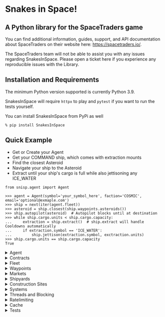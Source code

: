 # Snakes in Space!
## A Python library for the SpaceTraders game

You can find additional information, guides, support, and API documentation about SpaceTraders on their website here: https://spacetraders.io/.


The SpaceTraders team will not be able to assist you with any issues regarding SnakesInSpace. Please open a ticket here if you experience any reproducible issues with the Library.

## Installation and Requirements

The minimum Python version supported is currently Python 3.9.

SnakesInSpace will require `httpx` to play and `pytest` if you want to run the tests yourself.

You can install SnakesInSpace from PyPi as well

```
% pip install SnakesInSpace
```



## Quick Example

* Get or Create your Agent
* Get your COMMAND ship, which comes with extraction mounts
* Find the closest Asteroid
* Navigate your ship to the Asteroid
* Extract until your ship's cargo is full while also jettisoning any ICE_WATER

```python3
from snisp.agent import Agent

>>> agent = Agent(symbol='your_symbol_here', faction='COSMIC', email='optional@exmaple.com')
>>> ship = next(iter(agent.fleet))
>>> asteroid = ship.closest(ship.waypoints.asteroids())
>>> ship.autopilot(asteroid)  # Autopilot blocks until at destination
>>> while ship.cargo.units < ship.cargo.capacity:
...     extraction = ship.extract()  # ship.extract will handle Cooldowns automatically
...     if extraction.symbol == 'ICE_WATER':
...         ship.jettison(extraction.symbol, exctraction.units)
>>> ship.cargo.units == ship.cargo.capacity
True
```



<details>
<summary>Agent</summary>

The `Agent` represents your Player in SpaceTraders.

```python3
from snisp.agent import Agent

>>> agent = Agent(symbol='your_symbol_here', faction='COSMIC', email='optional@exmaple.com')
>>> agent.symbol
'your_symbol_here'
>>> agent.token
'AGENT_TOKEN_STRING'
```

Your `symbol` is your callsign in SpaceTraders. The `email` field is entirely optional.

If you already know your `token`, you can also access your `Agent` directly by
```python3
>>> agent = Agent(symbol='your_symbol_here', token='your_spacetraders_token')
>>> agent.symbol
'your_symbol_here'
>>> agent.token
'your_spacetraders_token'
```

SpaceTraders is still in the Alpha phase so expect a full system restart every 2-3 weeks. If a restart occurs, you will have to manually reset your local config and attempt to log in again.

```python3
from snisp import agent

>>> agent = agent.Agent(symbol='your_symbol_here', faction='COSMIC', email='optional@exmaple.com')
>>> agent.data
snisp.exceptions.ClientError: Message: Failed to parse token. Token version does not match the server. Server resets happen on a weekly to bi-weekly frequency during alpha. After a reset, you should re-register your agent. Expected: v2.2.0, Actual: v2.1.5 | Code: 401 | Data: {'expected': 'v2.2.0', 'actual': 'v2.1.5'}
>>> snisp.agent.reset()
>>> agent = agent.Agent(symbol='your_symbol_here', faction='COSMIC', email='optional@exmaple.com')
>>> agent.data
PlayerData({'accountId': 'AGENT_TOKEN_ID', 'symbol': 'YOUR_SYMBOL_HERE', 'headquarters': 'X1-CC27-A1', 'credits': 100000, 'startingFaction': 'COSMIC', 'shipCount': 2})
```

It is up to the user to handle resetting their own account and managing their tokens across devices.


The default `Faction` is "COSMIC," which is guaranteed to work. The complete list of Factions is 
`AEGIS`, `ANCIENTS`, `ASTRO`, `COBALT`, `CORSAIRS`, `COSMIC`, `CULT`, `DOMINION`, `ECHO`, `ETHEREAL`, `GALACTIC`, `LORDS`, `OBSIDIAN`, `OMEGA`, `QUANTUM`, `SHADOW`, `SOLITARY`, `UNITED`, and `VOID`. Not all `Factions` may be supported at this time by SpaceTraders. If in doubt, use "COSMIC."


**Accessing Your Agent**

You can access your Agent from any SnakesInSpace object.

From your ship,

```python3
>>> ship = agent.fleet('SHIP_SYMBOL')
>>> ship.agent
Agent(symbol='your_symbol_here', faction='COSMIC', email='optional@exmaple.com')
```

from a waypoint,

```python3
>>> ship = agent.fleet('SHIP_SYMBOL')
>>> waypoint = next(iter(ship.waypoints))
>>> waypoint.agent
Agent(symbol='your_symbol_here', faction='COSMIC', email='optional@exmaple.com')
```

and so on.

Each `Agent` will have its own lock accessible at `agent.lock`. The lock is used internally but can also be used by the user. The lock type is a reentrant lock (`threading.RLock`).
</details>

<details>
<summary>Contracts</summary>

Every new `Agent` starts with an open `Contract`. `Contract`s can be a great way to jump-start a new game.

Your `Contracts` will be accessible via your `Agent`. For instance, to get the current `Contract`, simply call

```python3
>>> contract = agent.contracts.current
>>> contract
Contract({'id': 'CONTRACT_ID', 'factionSymbol': 'COSMIC', 'type': 'PROCUREMENT', 'terms': {'deadline': '2024-08-24T14:15:22Z', 'payment': {'onAccepted': 151237, 'onFulfilled': 388895}, 'deliver': [{'tradeSymbol': 'IRON_ORE', 'destinationSymbol': 'X1-BD70-A1', 'unitsRequired': 60, 'unitsFulfilled': 0}]}, 'accepted': False, 'fulfilled': False, 'expiration': '2024-08-24T14:15:22Z', 'deadlineToAccept': '2024-08-24T14:15:22Z'})
```

According to your current `Contract`, you need to deliver 60 units of "IRON_ORE" to a `Waypoint` at "X1-BD70-A1." Before you can deliver items to a `Contract`, you will first need to accept it. According to,

```python3
>>> contract.accepted
False
```

the `Contract` has not been accepted. To accept the `Contract`, accept it via the `Contract.accept` method like

```python3
>>> contract.accept()
>>> contract.accepted
True
```
The `Contract.accept` method is idempotent, so you can call it as many times as you want.

If you have "IRON_ORE" in your `ship`'s cargo and you're already at the `contract.terms.deliver[0].destination_symbol`, you can deliver the resources by using the `contract.deliver` method, as shown below

```python3
>>> ship = agent.fleet('SHIP_SYMBOL')  # The ship at destinationSymbol
>>> ship.cargo.inventory  # This ship has 10 units of IRON_ORE in it's cargo
[Inventory({'symbol': 'IRON_ORE', 'name': 'Iron Ore', 'description': 'DESCRIPTION', 'units': 10})]
>>> contract.deliver(ship, 'IRON_ORE')  # or contract.deliver(ship, 'IRON_ORE', max_units=10)
>>> contract
Contract({'id': 'CONTRACT_ID', 'factionSymbol': 'COSMIC', 'type': 'PROCUREMENT', 'terms': {'deadline': '2024-08-24T14:15:22Z', 'payment': {'onAccepted': 151237, 'onFulfilled': 388895}, 'deliver': [{'tradeSymbol': 'IRON_ORE', 'destinationSymbol': 'X1-BD70-A1', 'unitsRequired': 60, 'unitsFulfilled': 10}]}, 'accepted': True, 'fulfilled': False, 'expiration': '2024-08-24T14:15:22Z', 'deadlineToAccept': '2024-08-24T14:15:22Z'})
>>> ship.cargo
Cargo({'capacity': 40, 'units': 0, 'inventory': []})
```

A `contract` will automatically update to show you delivered the 10 units of "IRON_ORE" from your ship to the `contract`. Your `ship`'s cargo will be updated automatically as well.

The `max_units` kwarg is entirely optional. If not specified, the `deliver` method will automatically deliver either the maximum units of `trade_symbol` in the `ship`'s cargo or the maximum remaining required units of `trade_symbol` for the `contract`.

Warnings will be logged if you attempt to `deliver` items to a contract that has either had all the remaining units fulfilled or if there are no units of `trade_symbol` in the `ship`'s cargo.

Once you've delivered all of the necessary units to the `contract`'s `Waypoint`, you can fulfill it by calling the `contract.fulfill` method, like

```python3
>>> contract.fuflill()
>>> contract.fulfilled
True
```

`fulfill` works like `accept` in that it is idempotent.


A `contract` instance is not thread safe and may become stale if ships in other threads `deliver` items. To get a fresh instance of the `contract`, you can always call

```python3
>>> contract = contract.refresh()
```

which will return a new `contract` object.


**New Contracts**

Once you've fulfilled a `contract`, you can move on to the next one.

Begin by navigating any ship to a `Waypoint` with a `Faction` and then calling `ship.negotiate_contract()`. The new `contract` will not be accepted by default, so you will have to call `contract.accept()` before you can begin delivering items to it.

The quickest way to get a new `contract` is reproduced below for convenience:

```python3
>>> ship = agent.fleet('SHIP_SYMBOL')
>>> wp_with_faction = (i for i in ship.waypoints if i.faction.symbol)
>>> wp = ship.closest(wp_with_faction)
>>> ship.autopilot(wp)
>>> contract = ship.negotiate_contract()
>>> contract.accept()
```

`ship.autopilot` and `ship.closest` will be covered in the **Fleet** section.


**Exceptions**

`ContractNotAcceptedError` will be raised if you attempt to `deliver` items to a `contract` that has not been accepted.

`ContractFulfilledError` will be raised if you attempt to `deliver` items to a `contract` that has already been fulfilled.

`ContractDeadlineError` will be raised if you attempt to `deliver` items to a `contract` that has already expired.

For additional Errors, see the "Contract Error Codes" found in `snisp.exceptions`.


**Helper Properties**

A `contract` has a few helper properties.

```python3
>>> contract.expired  # Boolean for if the contract has already expired
>>> contract.extractable  # Boolean for if items not yet fulfilled in the contract have tradeSymbols that can be extracted from an Asteroid
>>> contract.siphonable  # Boolean for if items not yet fulfilled in the contract have tradeSymbols that can be siphoned from a Gas Giant
```
</details>

<details>
<summary>Fleet</summary>

By default, a new Agent will receive a command `ship` and a `probe`. As you continue to play and purchase additional `ships`, `probes`, and `drones`, your fleet will be easily managable from your `agent.fleet`.

```python3
# Iterate over the whole fleet for all available ships
>>> whole_fleet = list(agent.fleet)

# Get a ship by symbol
>>> ship = agent.fleet('SHIP_SYMBOL')

# Get the first ship, which will be the default COMMAND ship
>>> ship = next(iter(agent.fleet))

# Get all available Drones
>>> drones = list(agent.fleet.drones())

# Get all available Mining Drones
>>> mining_drones = list(agent.fleet.mining_drones())

# Get all available Siphon Drones
>>> siphon_drones = list(agent.fleet.siphon_drones())

# Get all available Probes
>>> probes = list(agent.fleet.probes())

# Get all available Shuttles
>>> shuttles = list(agent.fleet.shuttles())

# Get all available Ships, excluding probes and drones
>>> ships = list(agent.fleet.ships())
```

It's important to remember that `fleet` itself, `drones`, `mining_drones`, `siphon_drones`, `probes`, `ships`, and `shuttles` are iterables. This can cause issues if you assign a variable to an initialized iterable and attempt to iterate over it more than once.


```python3
>>> probes = agent.fleet.probes()
>>> _ = list(probes)  # Default, the single starting probe
>>> list(probes)
[]  # "probes" iterable has been exhausted
```

This is intentional as there may have been additional probes purchased between the two calls.

A nice side effect of this is that any additional ships purchased between when iterating over `agent.fleet` starts and finishes will be returned. For example,

```python3
>>> for ship in agent.fleet:
...     do_something(ship)  # operation that takes a long time
...     # Additional ship was purchased in a another thread
...     # The new ship will be called to `do_something`
```

As always, you can avoid this side effect by building the list of ships ahead of time with `ships = list(agent.fleet)`.


### Ship

A `ship` returned by `agent.fleet` will be a `snisp.fleet.Ship` instance. 

```python3
>>> ship = next(iter(agent.fleet))  # Starting ship. This will be the default COMMAND ship
>>> ship.registration.role
'COMMAND'
>>> ship.symbol
'YOUR_SYMBOL_HERE-1'
```

Like all SnakesInSpace objects, it will be created from the JSON data returned by the SpaceTraders API. For instance, below is the example data for `GET https://api.spacetraders.io/v2/my/ships/{shipSymbol}` as returned by the SpaceTraders API:

```json
{
  "data": {
    "symbol": "YOUR_SYMBOL_HERE-1",
    "registration": {
      "name": "string",
      "factionSymbol": "string",
      "role": "COMMAND"
    },
    "nav": {
      "systemSymbol": "string",
      "waypointSymbol": "string",
      "route": {
        "destination": {
          "symbol": "string",
          "type": "PLANET",
          "systemSymbol": "string",
          "x": 0,
          "y": 0
        },
        "origin": {
          "symbol": "string",
          "type": "PLANET",
          "systemSymbol": "string",
          "x": 0,
          "y": 0
        },
        "departureTime": "2024-08-24T14:15:22Z",
        "arrival": "2024-08-24T14:15:22Z"
      },
      "status": "IN_TRANSIT",
      "flightMode": "CRUISE"
    },
    "crew": {
      "current": 0,
      "required": 0,
      "capacity": 0,
      "rotation": "STRICT",
      "morale": 0,
      "wages": 0
    },
    "frame": {
      "symbol": "FRAME_PROBE",
      "name": "string",
      "description": "string",
      "condition": 0,
      "moduleSlots": 0,
      "mountingPoints": 0,
      "fuelCapacity": 0,
      "requirements": {
        "power": 0,
        "crew": 0,
        "slots": 0
      }
    },
    "reactor": {
      "symbol": "REACTOR_SOLAR_I",
      "name": "string",
      "description": "string",
      "condition": 0,
      "powerOutput": 1,
      "requirements": {
        "power": 0,
        "crew": 0,
        "slots": 0
      }
    },
    "engine": {
      "symbol": "ENGINE_IMPULSE_DRIVE_I",
      "name": "string",
      "description": "string",
      "condition": 0,
      "speed": 1,
      "requirements": {
        "power": 0,
        "crew": 0,
        "slots": 0
      }
    },
    "cooldown": {
      "shipSymbol": "string",
      "totalSeconds": 0,
      "remainingSeconds": 0,
      "expiration": "2024-08-24T14:15:22Z"
    },
    "modules": [
      {
        "symbol": "MODULE_MINERAL_PROCESSOR_I",
        "capacity": 0,
        "range": 0,
        "name": "string",
        "description": "string",
        "requirements": {
          "power": 0,
          "crew": 0,
          "slots": 0
        }
      }
    ],
    "mounts": [
      {
        "symbol": "MOUNT_GAS_SIPHON_I",
        "name": "string",
        "description": "string",
        "strength": 0,
        "deposits": [
          "QUARTZ_SAND"
        ],
        "requirements": {
          "power": 0,
          "crew": 0,
          "slots": 0
        }
      }
    ],
    "cargo": {
      "capacity": 0,
      "units": 0,
      "inventory": [
        {
          "symbol": "PRECIOUS_STONES",
          "name": "string",
          "description": "string",
          "units": 1
        }
      ]
    },
    "fuel": {
      "current": 300,
      "capacity": 400,
      "consumed": {
        "amount": 100,
        "timestamp": "2024-08-24T14:15:22Z"
      }
    }
  }
}
```

This data, like all objects returned by `agent`, `fleet`, `waypoints`, `markets`, and `systems`, will be directly accessible to their respective object via dot-lookups. For convenience, the "data" in the JSON data is skipped to make accessing more convenient.

Need to check the current fuel level?

```python3
>>> ship.fuel.current
300
```

Need to check the current status of a `ship`'s flight mode?

```python3
>>> ship.nav.flight_mode
'CRUISE'
```

For convenience, you can access attributes via their original camelCase, e.g., flightMode, or via snake_case, e.g., flight_mode. For instance, the previous lookup could also be done instead as


```python3
>>> ship.nav.flightMode
'CRUISE'
```

The `.to_dict()` helper function can translate the data into a Python dictionary for convenience, too. This is especially handy for pretty-printing.

```python3
>>> ship.fuel.to_dict()
{'current': 300, 'capacity': 400, 'consumed': {'amount': 100, 'timestamp': '2024-08-24T14:15:22Z'}}
```

Each dict key will represent a dot-lookup attribute.

```python3
>>> ship.fuel.consumed.amount
100
```

which is equivalent to


```python3
>>> ship.to_dict()['fuel']['consumed']['amount']
100
```


Like all objects created by SnakesInSpace, they are not inherentely thread safe. If a seperate thread updates the `ship` associated with the `ship`'s `ship.symbol`, the reference may become stale. To return a new, up-to-date instance of a `ship`, call

```python3
>>> ship = ship.refresh()
>>> ship.refresh().cargo  # Can be done in-place, too
```

**Navigation**

Moving a ship between `Waypoints` is the most important aspect of the game and much care has been taken to make it as simple as possible.


*Navigate*

The default `ship.navigate` method accepts a `Waypoint` as an arg and a boolean `raise_error` kwarg. The `Waypoint` can be any `Waypoint` type that is found in the same System as the ship. The optional kwarg, `raise_error`, tells the function if it should raise an error if any exceptions occur or suppress and return the error. By default, `raise_error` is `True`.

The `raise_error` kwarg can be ignored by most users.

A typical `navigate` scenario would be to vist the closest `Waypoint`.

```python3
>>> ship = next(iter(agent.fleet))
>>> waypoint = ship.closest(ship.waypoints)
>>> waypoint.symbol
X1-BD70-J64
>>> waypoint.type
ASTEROID
>>> ship.navigate(waypoint)
```

If the `navigate` request is succesful, control will be returned back to the caller immediately and you can begin processing requests for other `ships` in the same thread.


*Autopilot*

A convenience method, `ship.autopilot`, was created to take the guesswork out of navigating, refueling, and controlling flight modes that is inherit to `ship.navigate`. Any situation in which a `ship` can use `ship.navigate`, it could more easily use `ship.autopilot`

```python3
>>> ship = next(iter(agent.fleet))
>>> waypoint = ship.closest(ship.waypoints)
>>> waypoint.symbol
X1-BD70-J64
>>> waypoint.type
ASTEROID
>>> ship.autopilot(waypoint)  # Blocks until at destination
>>> ship.nav.waypoint_symbol  # Current location
X1-BD70-J64
>>> ship.nav.route.destination.symbol  # Last navigation's destination symbol
X1-BD70-J64
>>> ship.nav.route.destination.type  # Last navigation's destination type
ASTEROID
```

Now, with `ship.autopilot`, the library will attempt to `navigate` to the `Waypoint`, but, if it fails due to distance or lack of fuel, `autopilot` will automatically control refuelling and updating flight modes accordingly to get you to the `Waypoint` as quickly as possible.

There are a few caveats with this approach, namely, by design, `autopilot` will block so control will not be returned to the thread until the `ship` reaches the `Waypoint`; and, there is always an off-chance the call to `navigate` from within `autopilot` will use exactly the correct amount of fuel to get you to the destination.

For the former, all calls to `ship.autopilot` should be done via a thread if blocking is an issue.

For the latter, if a `ship` does become "dead" in the water in that it cannot refuel itself at the destination, the `ship` will be added to the `agent`'s `agent.dead_ships` dictionary and skipped on all subsequent `agent.fleet` iterations. It is possible to `navigate` another `ship` to the dead `ship`'s location to manually `transfer` fuel, but that is up to the user.

`ship.autopilot` does accept a `done_callback` kwarg. The callback, so long as it is `callable()`, will be executed before returning control back to the thread. This is convenient if you, say, want to navigate to a `Waypoint` and make an extraction before waiting for the next thread loop.

```python3
>>> ship = next(iter(agent.fleet))
>>> asteroid = ship.closest(ship.waypoints.asteroids())
>>> ship.autopilot(asteroid, done_callback=ship.extract)
```

By default, `ship.autopilot` will attempt to `refuel` at every navigation stage, as well as before returning control back to the thread.


*Navigating with Probes*

In the current iteration, `Probes` in SpaceTraders do not require fuel.

```python3
>>> probe = next(iter(agent.fleet.probes()))
>>> probe.fuel
Fuel({'current': 0, 'capacity': 0, 'consumed': {'amount': 0, 'timestamp': '2024-03-03T16:18:13.155Z'}})
```

Due to this, you can just yeet them without regard by calling `.navigate` and fire-and-forgetting it.

```python3
>>> for probe in agent.fleet.probes():
...     if probe.nav.status != 'IN_TRANSIT:
...         if probe.nav.flight_mode != 'CRUISE':
...             probe.update_flight_mode('CRUISE')
...         probe.navigate(AnyWaypointInTheSystem)
```

You do not need to use `.autopilot` in this situation.


*Changing Flight Modes*

You can manually change flight modes by calling `ship.update_flight_mode` with 'DRIFT', 'STEALTH', 'CRUISE',  or 'BURN'. Note that `ship.autopilot` will change your flight mode to `CRUISE` by default.


*Refuel*

As mentioned previously, if you stick with `ship.autopilot`, you will not need to manually refuel. If you wish to refuel on your own, you can always call `ship.refuel` when located at a `Waypoint` that exports or exchanges FUEL.

For convenience, the `ship` object has a `closest_fuel` method that can find the closest available `Waypoint` that sells fuel.

```python3
>>> ship = next(iter(agent.fleet))
>>> fuel_station = ship.closest_fuel()
>>> ship.navigate(fuel_station)
>>> ship.refuel()
```

You can also refuel from fuel found in the `ship.cargo` by calling
```python3
>>> ship = next(iter(agent.fleet))
>>> ship.refuel(from_cargo=True)
```

This can be helpful for refueling dead ships.

Refuel also has an `ignore_errors` kwarg that accepts a boolean. If `True`, any exception raised while refueling will be suppressed and the exception will be returned instead. This is convenient for attempting to refuel at every `Waypoint` because why not.


*Jump*

Each System has at least one `JumpGate` that allows the `ship` to navigate between Systems. To use a `JumpGate`, the gate will need to be fully constructed and the `ship` will need to be located at the `Waypoint`.

```python3
>>> ship = next(iter(agent.fleet))
>>> jump_gate = next(iter(ship.waypoints.jump_gates()))
>>> jump_gate.is_under_construction
False
>>> ship.autpilot(jump_gate)
>>> next_system = jump_gate.data.connections[0]  # .connections will contain a list with all of the connected systems
>>> ship.jump(next_system)
```


*Warp*

A `ship` with the `Warp Drive` Mount installed can also `warp` to other Systems.

```python3
>>> ship = next(iter(agent.fleet))
>>> next_system = next(i for i in ship.agent.systems if i.symbol != ship.nav.system_symbol)
>>> ship.warp(next_system)
```


**Market Actions**


*Purchase*

"Traders" is in the name of the game so purchasing items at `Markets` is an integral function.

Purchasing items is as simple as navigating to the `Market` and purchasing as much as you can afford.

```python3
>>> ship = next(iter(agent.fleet))
>>> ship.cargo.inventory
[]
>>> market = ship.closest(ship.markets.exports('GOLD'))
>>> ship.autopilot(market)
>>> transaction = ship.purchase('GOLD', 40)
>>> ship.cargo.inventory
[Inventory({'symbol': 'GOLD', 'name': 'Gold', 'description': 'DESCRIPTION', 'units': 40})]
```

*Autopurchase*

There are some caveats to `purchase`, such as, having the necessary credits, the `Market` selling the good in the required number of units, etc., that are handled for you with `ship.autopurchase`.

`ship.autopurchase` accepts the good symbol to purchase as the first arg and then optional kwargs of `max_units` and `buffer`, with defaults of 0 and 200_000, respectively.

If `max_units` > 0, at most `max_units` will be purchased. Otherwise, `ship.autopurchase` will purchase as many units of the goods as you can either hold or afford.

The `buffer` will be your credits buffer. The default 200_000 limit means you will be able to purchase up to `max_units` so long as your current `agent.data.credits` - `buffer` >= purchase price. To remove the `buffer`, just pass a 0.

Another benefit of `ship.autopurchase` is it handles the maximum units per transaction that the `Market` will allow.

```python3
>>> agent.data.credits
1_000_000
>>> ship = next(iter(agent.fleet))
>>> ship.cargo.inventory
[]
>>> market = ship.closest(ship.markets.exports('GOLD'))
>>> ship.autopilot(market)
>>> transactions = ship.autopurchase('GOLD')
>>> for transaction in transactions:
...     print(transaction.units)
20
20
>>> ship.cargo.inventory
[Inventory({'symbol': 'GOLD', 'name': 'Gold', 'description': 'DESCRIPTION', 'units': 40})]
>>> agent.data.credits
800_000
```

limited by a buffer

```python3
>>> agent.data.credits
300_000
>>> ship = next(iter(agent.fleet))
>>> ship.cargo.inventory
[]
>>> market = ship.closest(ship.markets.exports('GOLD'))
>>> ship.autopilot(market)
>>> transactions = ship.autopurchase('GOLD', buffer=200_000)  # Default buffer
>>> for transaction in transactions:
...     print(transaction.units)
20
>>> ship.cargo.inventory
[Inventory({'symbol': 'GOLD', 'name': 'Gold', 'description': 'DESCRIPTION', 'units': 20})]
>>> agent.data.credits
200_000
```

As you can see, `ship.autopurchase` absolves you of tracking units per transaction, `credits` and `cargo.capacity`.

Each attempt to make a purchase in `autopurchase` will be done under the `agent.lock` to gaurantee there are no race conditions with regards to your credit buffer when multiple threads are attempting purchases.


*Sell, Sell All, Sell off Cargo*

Once you've extracted or purchased items you wish to sell, you can do so with three different methods: `ship.sell`, `ship.sell_all`, and `ship.sell_off_cargo`.

The basic `ship.sell` works as

```python3
>>> agent.data.credits
100_000
>>> ship.cargo.inventory
[Inventory({'symbol': 'GOLD_ORE', 'name': 'Gold Ore', 'description': 'DESCRIPTION', 'units': 35})]
>>> market = ship.closest(ship.markets.imports('GOLD_ORE'))
>>> ship.autopilot(market)
>>> transaction = ship.sell('GOLD_ORE', 20)
>>> transaction.units
20
>>> transaction.trade_symbol
GOLD_ORE
>>> ship.cargo.inventory
[Inventory({'symbol': 'GOLD_ORE', 'name': 'Gold Ore', 'description': 'DESCRIPTION', 'units': 15})]
>> agent.data.credits
100_500
```

Attempting to sell items not found in your `ship.cargo` or more than the number of units in the `ship.cargo` will lead to exceptions.

Your `ship` will need to be located at a `Market` that imports the good.

To sell all items of a good in your `ship.cargo`, you can use the `ship.sell_all` method

```python3
>>> agent.data.credits
100_000
>>> ship.cargo.inventory
[Inventory({'symbol': 'GOLD_ORE', 'name': 'Gold Ore', 'description': 'DESCRIPTION', 'units': 35})]
>>> market = ship.closest(ship.markets.imports('GOLD_ORE'))
>>> ship.autopilot(market)
>>> transactions = ship.sell_all('GOLD_ORE')
>>> for transaction in transactions:
...     print(transaction.units)
20
15
>>> ship.cargo
Cargo({'capacity': 40, 'units': 0, 'inventory': []})
>> agent.data.credits
100_750
```

The `ship.sell_all` method will perform the necessary number of `ship.sell`'s until all units of the good in your `ship.cargo` have been sold. You can see from the returned `transactions` the `Market` the `ship` was located at accepted at most 20 units per transaction. The number of units per transaction will differ from `Market` to `Market` and from trade good to trade good within a single `Market`.

`ship.sell_all` handles trade volume automatically and is the preferred means of selling goods.

As always, your `ship` will still need to be located at a `Market` that imports the good.

Sometimes you just want to clear out your `ship.cargo` without jettisoning everything and losing the potential credits. To do this, call `ship.sell_off_cargo`

```python3
>>> agent.data.credits
100_000
>>> ship.cargo.inventory
[Inventory({'symbol': 'GOLD_ORE', 'name': 'Gold Ore', 'description': 'DESCRIPTION', 'units': 35}), Inventory({'symbol': 'IRON_ORE', 'name': 'Iron Ore', 'description': 'DESCRIPTION', 'units': 5})
>>> transactions = ship.sell_off_cargo()
>>> for transaction in transactions:
...     print(transaction.symbol, transaction.units)
('GOLD_ORE', 20)
('GOLD_ORE', 15)
('IRON_ORE', 5)
>>> ship.cargo
Cargo({'capacity': 40, 'units': 0, 'inventory': []})
>> agent.data.credits
100_850
```

If you only want to sell off all of your `GOLD_ORE`, you could call `ship.sell_off_cargo("GOLD_ORE")` to leave your `IRON_ORE` safe in your `ship.cargo`.

The `ship.sell_off_cargo` method is convenient because it will automatically navigate to the closest `Market` which imports each good. Note, this entails the method will block until all navigation has completed.



**Ship Actions**

A `ship` has a number of actions it can perform, depending on the installed Mounts and Modules.

*Survey*

If the ship is located at a `Waypoint` that supports `survey` and the `ship.can_survey`, a survey can be performed via

```python3
>>> survey = ship.waypoints.survey()
```

A single call to `survey` will return multiple "surveys." For example, the "surveys" in the previous `survey` can be found at

```python3
>>> survey.surveys
[{'signature': 'string', 'symbol': 'string', 'deposits': [{'symbol': 'string'}], 'expiration': '2024-08-24T14:15:22Z', 'size': 'SMALL'}]
```

When using a `survey` with a `extract_with_survey`, you will only pass one of the `survey.surveys` to the method. 

A `ship` will enter a cooldown period after performing a survey. The cooldown will prevent the ship from performing various tasks until the cooldown period has completed. SnakesInSpace handles this automaticaly for you, so you can attempt another survey and SnakesInSpace will block until the cooldown period has passed before making the request.

All actions that require a cooldown period to pass will be handled automatically.


*Extraction*

If the ship is located at a `Waypoint` that supports `extraction` and the `ship.can_mine`, exctraction can be done via

```python3
>>> ship.cargo
Cargo({'capacity': 40, 'units': 0, 'inventory': []})
>>> extraction = ship.extract()
>>> extraction.symbol
GOLD_ORE
>>> extraction.units
4
>>> ship.cargo.inventory
[Inventory({'symbol': 'GOLD_ORE', 'name': 'Gold Ore', 'description': 'DESCRIPTION', 'units': 4})]
```


*Extraction with Survey*

To get the best extraction results, you can make an extraction with a survey by calling `exctract_with_survey` while passing a `survey` from a `survey.surveys` to the method. The `survey` in question can be created by any ship.


```python3
>>> ship.cargo
Cargo({'capacity': 40, 'units': 0, 'inventory': []})
>>> survey = ship.waypoints.survey()
>>> survey.surveys[0]
Survey({'signature': 'X1-CC27-CB5A-F0AB4D', 'symbol': 'X1-CC27-CB5A', 'deposits': [{'symbol': 'ALUMINUM_ORE'}, {'symbol': 'QUARTZ_SAND'}, {'symbol': 'COPPER_ORE'}, {'symbol': 'IRON_ORE'}, {'symbol': 'COPPER_ORE'}], 'expiration': '2024-03-10T23:47:07.218Z', 'size': 'SMALL'}) 
>>> extraction = ship.extract_with_survey(survey[0])  # Will block until cooldown from survey has finished
>>> extraction.symbol
COPPER_ORE
>>> extraction.units
8
>>> ship.cargo.inventory
[Inventory({'symbol': 'COPPER_ORE', 'name': 'Copper Ore', 'description': 'DESCRIPTION', 'units': 8})]
```

The `Survey` class has a helper method, `.best`, that accepts a `survey` object which was returned by `ship.survey()`. `.best` will return the "best" `survey` in `survey.surveys`.  If you're looking for specific deposits, you can pass the the deposit symbols to `.best` so only `surveys` which contain all of the deposit symbols will be returned or `None` if none of the deposit symbols are found in a `survey.surveys`.


```python3
>>> survey = ship.waypoints.survey()
>>> survey.best()
Survey({'signature': 'X1-CC27-CB5A-F0AB4D', 'symbol': 'X1-CC27-CB5A', 'deposits': [{'symbol': 'ALUMINUM_ORE'}, {'symbol': 'QUARTZ_SAND'}, {'symbol': 'COPPER_ORE'}, {'symbol': 'IRON_ORE'}, {'symbol': 'COPPER_ORE'}], 'expiration': '2024-03-10T23:47:07.218Z', 'size': 'LARGE'}) 
>>> survey.best('QUARTZ_SAND', 'GOLD_ORE')  # No GOLD_ORE found in any of the survey.surveys
None
>>> survey.best('QUARTZ_SAND', 'IRON_ORE')
Survey({'signature': 'X1-CC27-CB5A-F0AB4D', 'symbol': 'X1-CC27-CB5A', 'deposits': [{'symbol': 'ALUMINUM_ORE'}, {'symbol': 'QUARTZ_SAND'}, {'symbol': 'COPPER_ORE'}, {'symbol': 'IRON_ORE'}, {'symbol': 'COPPER_ORE'}], 'expiration': '2024-03-10T23:47:07.218Z', 'size': 'LARGE'}) 
```


Attempting to `extract_with_survey` with a `survey` that has already expired will raise a `snisp.exceptions.ShipSurveyExpirationError` error.

Attempting to `extract_with_survey` with an invalid `survey` will raise a `snisp.exceptions.ShipSurveyVerificationError` error.

To see all `Survey` related errors, see `snisp.exceptions`.


*Siphon*

If the ship is located at a Waypoint that supports `siphon` and the `ship.can_siphon`, siphoning can be done via

```python3
>>> ship.cargo
Cargo({'capacity': 40, 'units': 0, 'inventory': []})
>>> siphon = ship.siphon()
>>> siphon.symbol
LIQUID_HYDROGEN
>>> siphon.units
4
>>> ship.cargo.inventory
[Inventory({'symbol': 'LIQUID_HYDROGEN', 'name': 'Liquid Hydrogen', 'description': 'DESCRIPTION', 'units': 4})]
```


*Jettison*

You can jettison unwanted items in your `ship.cargo` by calling `ship.jettison`

```python3
>>> ship.cargo.inventory
[Inventory({'symbol': 'GOLD_ORE', 'name': 'Gold Ore', 'description': 'DESCRIPTION', 'units': 4})]
>>> ship.jettison('GOLD_ORE', units=2)
>>> ship.cargo.inventory
[Inventory({'symbol': 'GOLD_ORE', 'name': 'Gold Ore', 'description': 'DESCRIPTION', 'units': 2})]
```


*Refine*

If there are at least 30 units of an Ore in your `ship.cargo.inventory` and the `ship.can_refine`, you can refine the 30 units of Ore into 1 refined unit through `ship.refine`.

```python3
>>> ship.cargo.inventory
[Inventory({'symbol': 'GOLD_ORE', 'name': 'Gold Ore', 'description': 'DESCRIPTION', 'units': 35})]
>>> ship.refine('GOLD')
>>> ship.cargo.inventory
[Inventory({'symbol': 'GOLD_ORE', 'name': 'Gold Ore', 'description': 'DESCRIPTION', 'units': 5}), Inventory({'symbol': 'GOLD', 'name': 'Gold', 'description': 'DESCRIPTION', 'units': 1})]
```


*Scan*

You can scan for nearby ships in the current System with `ship.scan`

```python3
>>> nearby_ships = list(ship.scan())
```

SpaceTraders does not make it explicit who the owner of a scanned ship is, so SnakesInSpace currently assumes scanned ships are owned by the Agent. Attempting to perform actions on a ship you do not own will lead to undefined consequences.


*Chart*

You can create a `Chart` of an uncharted `Waypoint` that a `ship` is located at by calling `.chart`

```python3
>>> ship.waypoints.chart()
```

If the `Waypoint` was already charted, a Warning will be logged but no Exception will be raised.

There is a convenience function, `is_uncharted`, in `snisp.waypoints` for checking if a `Waypoint` is uncharted.

```python3
from snisp.waypoints import is_uncharted

>>> waypoint = ship.waypoints.get()  # Get the current Waypoint at the ship's location
>>> if is_uncharted(waypoint):
...     ship.waypoints.chart()
```


*Transfer*

You can transfer cargo beteween two `ship`s via `ship.transfer`

```python3
>>> ship_from = agent.fleet('FROM_SHIP')
>>> ship_to = agent.fleet('TO_SHIP')
>>> ship_from.cargo.inventory
[Inventory({'symbol': 'GOLD_ORE', 'name': 'Gold Ore', 'description': 'DESCRIPTION', 'units': 35}), Inventory({'symbol': 'IRON_ORE', 'name': 'Iron Ore', 'description': 'DESCRIPTION', 'units': 5})
>>> ship_to.cargo
Cargo({'capacity': 40, 'units': 0, 'inventory': []})
>>> ship_from.transfer(ship_to, symbol='GOLD_ORE', units=35)
>>> ship_from.cargo.inventory
[Inventory({'symbol': 'IRON_ORE', 'name': 'Iron Ore', 'description': 'DESCRIPTION', 'units': 5})
>>> ship_to.cargo.inventory
[Inventory({'symbol': 'GOLD_ORE', 'name': 'Gold Ore', 'description': 'DESCRIPTION', 'units': 35})]
```

Exceptions will be raised if you attempt to transfer goods not found in the "from" ship or if there are unit mismatches in either ship.


*Orbit, Dock*

Almost every action will require the `ship` to either be `IN_ORBIT` or `DOCKED` before it can be executed. You can check the status of the `ship` with `ship.nav.status`. To ensure you have the most up-to-date version, you can always do `ship.refresh().nav.status`.

The library will take care of all calls to `ship.orbit()` and `ship.dock()`, so this is not something a user has to worry about.


*Closest, Farthest*

As you've seen sprinkled throughout the guide, the `ship` object does have helper methods of `ship.closest` and `ship.farthest`. Each method will accept any number of iterables and return either the closest or farthest `Waypoint` to the `ship`'s current location.


```python3
>>> ship = next(iter(agent.fleet))
>>> closest_asteroid = ship.closest(
...     ship.waypoints.asteroid_bases(),
...     ship.waypoints.asteroids(),
...     ship.waypoints.enginereed_asteroids(),
...     ship.waypoints.asteroids_fields()
... )
>>> ship.autopilot(closest_asteroid)
```

You can also do `ship.farthest` if you want?


**Waypoints, Markets, Shipyards**

The respective `Waypoints`, `Markets`, and `Shipyards` in the `ship`'s current System are directly accesible via

```python3
>>> ship.waypoints
>>> ship.markets
>>> ship.shipyards
```

See their respective sections for for additional information.


**Exceptions**

There are too many `agent.fleet` and `ship` related exceptions to cover here. Please check `snisp.exceptions` for an exhaustive list of exceptions.


**Helper Properties**

Below are some helper properties for things like arrival times, current location, and capabilities.

```python3
>>> ship.arrival  # Seconds to arriving at destination or 0
>>> ship.location  # The ships current Location object
>>> ship.at_market  # Boolean for if the ship is currently DOCKED or IN_ORBIT at a Market
>>> ship.at_shipyard  # Boolean for if the ship is currently DOCKED or IN_ORBIT at a Shipyard
>>> ship.can_mine  # Boolean for if the ship has a Mining Mount
>>> ship.can_siphon  # Boolean for if the ship has a Siphoning Mount
>>> ship.can_refine_gas  # Boolean for if the ship can refine gas onboard
>>> ship.can_refine_ore  # Boolean for if the ship can refine ore onboard
>>> ship.can_survey  # Boolean for if the ship has a Surveying Mount
```
</details>

<details>
<summary>Waypoints</summary>

In SpaceTraders, `Waypoints` are the fundamental location points within a System. All `Markets`, `Shipyards`, `Asteroids`, etc., are necessarily and suffiecient to being a `Waypoint`.

You can see all `Waypoints` in a `ship`'s System by iterating over `ship.waypoint` directly.

```python3
>>> ship = next(iter(agent.fleet))
>>> waypoints = list(ship.waypoints)
```

Each `Waypoint` `type`has a convenience method for quick and convenient iteration.

For instance, to find all `Asteroids`, 

```python3
>>> ship = next(iter(agent.fleet))
>>> asteroids = list(ship.waypoints.asteroids())
>>> all(asteroid.type == 'ASTEROID' for asteroid in asteroids)
True
>>> asteroids == [waypoint for waypoint in ship.waypoints if waypoint.type == 'ASTEROID']
True
```

all `JumpGates`,
```python3
>>> ship = next(iter(agent.fleet))
>>> jump_gates = list(ship.waypoints.jump_gates())
>>> all(jump_gate.type == 'JUMP_GATE' for jump_gate in jump_gates)
True
>>> jump_gates == [waypoint for waypoint in ship.waypoints if waypoint.type == 'JUMP_GATE']
True
```

and so on.

Some `Waypoints` have unique traits that provide additional information about itself. You can filter for these traits by using the `traits` kwarg in the respective `ship.waypoints` methods.

```python3
>>> ship = next(iter(agent.fleet))
>>> asteroids = list(ship.waypoints.asteroids())
>>> sorted({i.symbol for w in asteroids for i in w.traits})
['COMMON_METAL_DEPOSITS', 'DEEP_CRATERS', 'EXPLOSIVE_GASES', 'HOLLOWED_INTERIOR', 'MICRO_GRAVITY_ANOMALIES', 'MINERAL_DEPOSITS', 'PRECIOUS_METAL_DEPOSITS', 'RADIOACTIVE', 'RARE_METAL_DEPOSITS', 'SHALLOW_CRATERS', 'UNSTABLE_COMPOSITION']
>>> radioactive_asteroids = list(ship.waypoints.asteroids(traits='RADIOACTIVE'))
>>> radioactive_asteroids == [w for w in ship.waypoints.asteroids() for i in w.traits if i.symbol == 'RADIOACTIVE']
True
```

You can use `traits` and `types` while calling `ship.waypoints` (`__call__`) directly as well. Internally, this is how SnakesInSpace finds `Markets`.

```python3
>>> ship = next(iter(agent.fleet))
>>> market_waypoints = list(ship.waypoints(traits='MARKETPLACE'))
>>> markets = list(ship.markets)
>>> len(market_waypoints) == len(markets)
True
>>> {i.symbol for i in market_waypoints} == {i.symbol for i in markets}
True
>>> sorted({market.type for market in markets})
['ASTEROID_BASE', 'ENGINEERED_ASTEROID', 'FUEL_STATION', 'JUMP_GATE', 'MOON', 'ORBITAL_STATION', 'PLANET']
```

For convenience, the `Waypoint` types methods are: 
`artificial_gravity_wells`, `asteroid_bases`, `asteroid_fields`, `asteroids`, `debris_fields`, `engineered_asteroids`, `gas_giants`, `gravity_wells`, `jump_gates`, `moons`, `nebulas`, `orbital_stations`, `planets`, and `shipyards`.

Also, for convenience, there is a `construction_sites` method for iterating over all `Waypoints` that are currently under construction. A `Waypoint` under construction will not have a specific type but will report if it's under construction by `waypiont.is_under_construction`.
</details>


<details>
<summary>Markets</summary>

A `Market` is a `Waypoint` type that imports, exports, or exchanges goods. Not all `Waypoints` are `Markets` but all `Markets` are `Waypoints`.

You can see all of the `Markets` in the System in which a `ship` is located by iterating over the `ship`'s `Markets`

```python3
>>> ship = next(iter(agent.fleet))
>>> markets = list(ship.markets)
```

A `Market` object can be created from a `Waypoint` or `waypoint.symbol`, if the `Waypoint` is also a `Market`. This can be convenient when jumping around between object types.

```python3
>>> ship = next(iter(agent.fleet))
>>> market = ship.markets(waypoint_symbol='MARKET_WAYPOINT_SYMBOL')
>>> market_as_a_waypoint = ship.waypoints(waypoint_symbol='MARKET_WAYPOINT_SYMBOL')
>>> market = ship.markets(waypoint=market_as_a_waypoint)
```

which can be converted back to a `Waypoint` like so

```python3
>>> waypoint = ship.waypoints(waypoint=market)
```

This is helpful if you're iterating over `Asteroid`s and an `Asteroid` is also a `Market`, for instance.

You can find which `Markets` import, exchange, or export specific goods via their respective iterable methods.

```python3
>>> ship = next(iter(agent.fleet))
>>> iron_importers = list(ship.markets.imports('IRON'))
>>> iron_exports = list(ship.markets.exports('IRON'))
>>> iron_exchanges = list(ship.markets.exchanges('IRON'))
```

**Imports, Exports, Exchange**

`imports`, `exports`, and `exchange` is a bit a misnomer with regards to what you can do at a `Market`. A `ship` can always purchase a good at a `Market` that has the good listed as an `imports` or `exchange`. `import` means the good is consumed at the market; `export` means the good is produced at the `market`; and, `exchange` means the `Market` does not create or use the good but simply buys/sells it from/to users.

A convenience function, `ship.markets.sells` returns an iterable of all `Markets` that sell the listed good. As mentioned above, if the `market` sells the good, it also purchases the good.

```python3
>>> ship = next(iter(agent.fleet))
>>> iron_markets = list(ship.markets.sells('IRON'))
```

A `Market` that `imports` the good will almost always pay more than a `Market` that `exports` it, while a `Market` that `exports` a good will almost always be cheaper to purchase at than at a `Market` that `imports` it.


**Market Data**

The most important feature of a `Market` is to report the current purchase price and sell price of goods. To access the data, you *must* have a `ship` or `probe` located at the waypoint. In a typical game, the first thing you do is purchase enough cheap `probes` to park at every `Market`.

With a `ship` or `probe` located at a `Market`, you can begin tracking the live prices and transactions two ways.

Either by calling `ship.markets()` directly,

```python3
>>> ship = next(iter(agent.fleet))
>>> markets_data = [ship.markets() for ship in agent.fleet if ship.at_market]
```

or by calling the `.data` property of a `Market` obect


```python3
>>> ship = next(iter(agent.fleet))
>>> markets_data = [market.data for market in ship.markets]
```

Note how the first version, using `ship.markets()`, checked if a `ship` was located at the `Market` before getting the `Market`'s data. This is unnecessary as calling either `ship.markets()` or `market.data` will return the default `Market` data if no `ship` or `probe` is located at the `Market` `Waypoint`.

The default `Market` data will contain what the `Market` exports, imports, or exchanges but will not contain recent transactions, trade volumes, or prices.

Once you've parked enough `probe`s at enough `Markets`, you can begin trading on arbitrage and making credits to buy more `probe`s, etc. There are some helper functions located in the `snisp.markets` file but I'll leave that exercise to the reader.


**Fuel Stations**

It is worth pointing out there is a `Markets.fuel_stations` method that is meant to be a convenient lookup for `Markets` that export or exchange FUEL. For instance, you can find the closest `Market` that allows refueling by calling

```python3
>>> ship = next(iter(agent.fleet))
>>> closest_fuel = ship.closet(ship.markets.fuel_stations())
>>> ship.navigate(closest_fuel)
>>> ship.refuel()
```

The `fuel_stations` method will take a considerable amount of time to run initially but all subsequent calls in the same session will cached. The internal SnakesInSpace cache is covered more in depth later on.
</details>

<details>
<summary>Shipyards</summary>

Like `Markets`, all `Shipyards` are `Waypoints` but not all `Waypoints` are `Shipyards`. All `Shipyards` are `Markets` but not all `Markets` are `Shipyards`.

You can find all `Shipyards` in a `ship`s System by iterating over the `ship.shipyards`

```python3
>>> ship = next(iter(agent.fleet))
>>> shipyards = list(ship.shipyards)
```

Like a `Market`, a `Shipyard` with a `ship` or `probe` located at it can reveal additional information by calling `.data`.

```python3
>>> ship = next(iter(agent.fleet))
>>> shipyard = next(iter(ship.shipyards))  # Assumes a Ship or Drone is located at the Waypoint
>>> shipyard.data  # the good stuff
```

To purchase additional `Ships`, `Probes`, `Drones`, and `Shuttles`, call the `.purchase` method on the `Shipyard` object with an acceptable `ship_type`. You can see all available `ship_type`s in `snisp.utils.SHIP_TYPES`.


```python3
>>> ship = next(iter(agent.fleet))
>>> shipyard = ship.closest(ship.shipyards)
>>> ship.autopilot(shipyard)
>>> snisp.utils.ilen(agent.fleet)
2
>>> probe = ship.purchase('SHIP_PROBE')
>>> snisp.utils.ilen(agent.fleet)
3
```

If you attempt to purchase a `ship` at a `Shipyard` that does not have any `Probes` or `Ships` located at it, a `snisp.exceptions.NoShipAtLocationError` will be raised. If you attempt to purchase a `ship_type` that is not sold at the `Shipyard`, an Exception will be raised.

The `Shipyards` class does support `autopurchase`, like in `Markets`. This is a convenience method to purchase additional `Ships` by type. `autopurchase` requires a `ship_type` kwarg and can also take optional kwargs of `max_units` and `buffer`, with defaults of 1 and 300,000, respectively. The `buffer` works like the buffer in `ship.autopurchase` in that you will be able to purchase up to `max_units` so long as your current `agent.data.credits` - `buffer` >= purchase price. To remove the `buffer`, just pass a 0.

```python3
>>> ship = next(iter(agent.fleet))
>>> snisp.utils.ilen(agent.fleet)
2
>>> transactions = ship.shipyards.autopurchase(ship_type='SHIP_PROBE', max_units=5)
>>> for ship in transactions:
...     print(ship.frame.symbol)
FRAME_PROBE
FRAME_PROBE
>>> snisp.utils.ilen(agent.fleet)
4
```

You can see in the above example the user could only afford two `Probes` before hitting the buffer limit.

`ship.shipyards.autopurchase` does come with a caveat, namely, it relies on a `ship` or `probe` being at the `Shipyard` `Waypoint` in order to be able to access the `Shipyard`'s `Market` data to get available ships and ship price. This means if you don't have any `probes` or `ships` at a `Shipyard` that sells `SHIP_PROBES` and you call `ship.shipyards.autopurchase(ship_type="SHIP_PROBE")`, nothing will happen.

As a convenience, you can see the available `ship`s in a `Shipyard` by calling the `.available_ships` method. The method accepts an optional `ship_type` if you wanted to check if the `Shipyard` sold `Probes`, for instance.

```python3
>>> ship = next(iter(agent.fleet))
>>> shipyard = next(iter(ship.shipyards))  # Assumes a Ship or Drone is located at the Waypoint
>>> all_available_ships = list(shipyard.available_ships())
>>> available_probes = list(shipyard.available_ships('SHIP_PROBE))
```

SpaceTraders does not limit the supply of ships available for purchase in a `Shipyard`. As long as one ship of a `ship_type` is available, you can purchase as many as your credits will allow.

The `ship` objects returned by `.available_ships` do have a convenience method of `purchase`, which works  like `Shipyard.purchase` except the `ship_type` is the `ship`s type by default. Meaning, if the type of the `ship` returned by `.available_ships` is a `probe` and you call `.purchase()` on it, a `probe` will be purchased. This can be handy for manually iterating over the `ship`s being sold at the `Shipyard` and purchasing them on demand.

```python3
>>> ship = next(iter(agent.fleet))
>>> shipyard = next(iter(ship.shipyards))  # Assumes a Ship or Drone is located at the Waypoint
>>> for ship in shipyard.available_ships():
...     if ship.purchase_price < 10_000:
...         ship.purchase()
```
</details>

<details>
<summary>Construction Sites</summary>

Select `Waypoints` will need construction materials delivered to them before they'll function correctly. Currently, all `JumpGate`s  in new Systems will need to be completed before you'll be able to use them to `jump` between Systems.

The `ConstructionSite` will list the required materials in its `.materials`.

```python3
>>> ship = next(iter(agent.fleet))
>>> construction_sites = list(ship.waypoints.construction_sites())
>>> all(not construction_site.is_complete for construction_site in construction_sites)
True
>>> construction_sites[0]
ConstructionSite({'symbol': 'X1-CC27-I56', 'materials': [{'tradeSymbol': 'FAB_MATS', 'required': 4000, 'fulfilled': 0}, {'tradeSymbol': 'ADVANCED_CIRCUITRY', 'required': 1200, 'fulfilled': 0}, {'tradeSymbol': 'QUANTUM_STABILIZERS', 'required': 1, 'fulfilled': 1}], 'isComplete': False, 'systemSymbol': 'X1-CC27'})
>>> jump_gate = ship.waypoints.get(waypoint_symbol=construction_sites[0].symbol)
>>> jump_gate
JumpGate({'systemSymbol': 'X1-CC27', 'symbol': 'X1-CC27-I56', 'type': 'JUMP_GATE', 'x': -335, 'y': 298, 'orbitals': [], 'traits': [{'symbol': 'MARKETPLACE', 'name': 'Marketplace', 'description': 'A thriving center of commerce where traders from across the galaxy gather to buy, sell, and exchange goods.'}], 'modifiers': [], 'chart': {'submittedBy': 'COSMIC', 'submittedOn': '2024-03-10T02:51:05.063Z'}, 'faction': {'symbol': 'COSMIC'}, 'isUnderConstruction': True})
>>> jump_gate.is_under_construction
True
>>> jump_gate.symbol == construction_sites[0].symbol
True
```

This particular `JumpGate` won't become functional until 4,000 Units of `FAB_MATS` and 1,200 Units of `ADVANCED_CIRCUITRY` has been delivered to it.

You can supply materials to a `ConstructionSite` in much the same way as you can deliver materials to a `Contract`. Diffferences being, a `ConstructionSite` uses `.supply` instead of `.deliver` and a `ConstructionSite` requires kwargs of `ship`, `trade_symbol`, and `units`.

```python3
>>> ship = next(iter(agent.fleet))
>>> construction_site = next(iter(ship.waypoints.construction_sites()))
>>> construction_site
ConstructionSite({'symbol': 'X1-CC27-I56', 'materials': [{'tradeSymbol': 'FAB_MATS', 'required': 4000, 'fulfilled': 0}, {'tradeSymbol': 'ADVANCED_CIRCUITRY', 'required': 1200, 'fulfilled': 0}, {'tradeSymbol': 'QUANTUM_STABILIZERS', 'required': 1, 'fulfilled': 1}], 'isComplete': False, 'systemSymbol': 'X1-CC27'})
>>> ship.autopilot(construction_site)
>>> ship.cargo.inventory
[Inventory({'symbol': 'FAB_MATS', 'name': 'Fab Mats', 'description': 'DESCRIPTION', 'units': 40})]
>>> construction_site.supply(ship=ship, trade_symbol='FAB_MATS', units=40)
>>> construction_site
ConstructionSite({'symbol': 'X1-CC27-I56', 'materials': [{'tradeSymbol': 'FAB_MATS', 'required': 4000, 'fulfilled': 40}, {'tradeSymbol': 'ADVANCED_CIRCUITRY', 'required': 1200, 'fulfilled': 0}, {'tradeSymbol': 'QUANTUM_STABILIZERS', 'required': 1, 'fulfilled': 1}], 'isComplete': False, 'systemSymbol': 'X1-CC27'})
>>> ship.cargo
Cargo({'capacity': 40, 'units': 0, 'inventory': []})
```

Once all of the materials have been supplied to the `ConstructionSite`, it will no longer be returned by `ship.waypoints.construction_sites()` as it is no longer `.is_under_construction`.
</details>

<details>
<summary>Systems</summary>

`Systems` in SpaceTraders are connected by `JumpGates` and by `Ships` that can `warp` between them.

You can see all of the `Systems` in the current SpaceTraders system by iterating over the `agent`'s `.systems`

```python3
>>> agent = Agent(symbol='your_symbol_here', faction='COSMIC', email='optional@exmaple.com')
>>> systems = list(agent.systems)
```

...but I wouldn't do it. There are *a lot* of `Systems` in SpaceTraders. A lot.

Each `ship` will contain the `system` the `ship` is located in it's respective `.system` property. You can scan for nearby `Systems` with `ship.systems.scan()` method.

```python3
>>> ship = next(iter(agent.fleet))
>>> scans = list(ship.system.scan())
>>> scans[0]
StarSystem({'symbol': 'X1-HD87', 'sectorSymbol': 'X1', 'type': 'ORANGE_STAR', 'x': -22731, 'y': -8129, 'distance': 300}), StarSystem({'symbol': 'X1-MR62', 'sectorSymbol': 'X1', 'type': 'BLUE_STAR', 'x': -23151, 'y': -8498, 'distance': 761})
```
</details>

<details>
<summary>Threads and Blocking</summary>

SnakesInSpace will take care of all calls to `.dock`, `.orbit`, as well as handeling Cooldowns and making sure no actions are peformed while the `ship` is in transit. The convenience of this does come at a cost: Blocking.

If you start one action in a thread and attempt to perform another action on that `ship` in another thread, the Library will automatically block until the previous action has completed.


```python3
>>> from threading import Thread
>>> ship = next(iter(agent.fleet))
>>> waypoint = ship.farthest(ship.waypoints)
>>> t = Thread(target=ship.autopilot, args=(waypoint,))
>>> t.start()
>>> ship.dock()
```
The call to `ship.dock()` will block until the `ship` has reached the `waypoint`, which, depending on how far away the `waypoint` is from the starting location, may be seconds, minutes, or hours.

To avoid unnecessary blocking, make sure to perform any `ship` action in its own thread. To expand on the original example at the top of this page, you could combine the navigation, extraction, and selling into one function that can be passed off to a thread.

```python3
>>> def extract_all(ship, asteroid):
...     while True:
...         ship.autopilot(asteroid)
...         while ship.cargo.units < ship.cargo.capacity:
...             extraction = ship.extract()  # ship.extract will handle Cooldowns automatically
...             if extraction.units == 0:
...                 # Asteroid has been stripped
...                 return
...             if extraction.symbol == 'ICE_WATER':
...                 ship.jettison(extraction.symbol, exctraction.units)
...         ship.sell_off_cargo()
>>>
>>> command_ship = next(iter(agent.fleet))
>>> for asteroid in command_ship.waypoints.asteroids():
...     threads = []
...     for ship in agent.fleet.ships():
...         if ship.can_mine:
...             t = Thread(target=extract_all, args=(ship, asteroid))
...             t.start()
...             threads.append(t)
...     for thread in threads:
...         thread.join()
>>>
```

This is a simple and inefficent example but it shows how well each `ship` can mantain itself. Each thread will have its own `ship` which will

* Navigate to the `asteroid`
* Extract until the `ship`'s `ship.cargo` is full
* Sell whatever has been extracted at the closest `markets`
* Navigate back to the `asteroid`
* Repeat until the `asteroid` has been depeleted, upon which it will exit the loop and return to be joined and continue on to the next `asteroid`

Congratulations, you just stripped all of the `asteroids` in a `system` in less than 20 LOC.
</details>

<details>
<summary>Ratelimiting</summary>

SpaceTraders, a FREE game, allows two requests per second per IP with additional "bursts." The SnakesInSpace Library will automatically restrict you to two request per second per active instance. Meaning, if you run multiple clients in multiple terminals, you may run in to issues with SpaceTraders rate-limiting your IP. The SnakesInSpace rate-limiter will automatically handle these overages on your behalf, but, given this is a FREE resource, please take care to only run one to two clients at a time.
</details>

<details>
<summary>Cache</summary>

SnakesInSpace uses a rudimentary cache with a SQLite database to try and prevent any unnecessary calls to the SpaceTraders API. The current database will be located at SnakesInSpace/snisps/data/cache.db.

The cache will be reset on every login.

The cache can be ignored for now by the end user.
</details>

<details>
<summary>Tests</summary>

You can run `pytest` in the current working directory for `which SnakesInSpace` is located.
</details>
